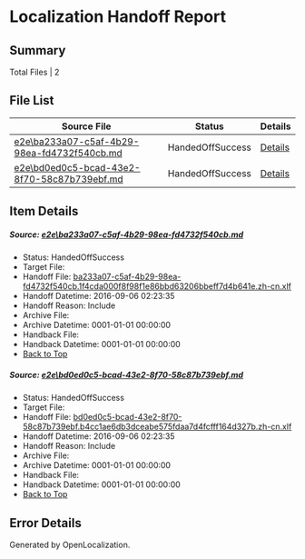 # <a name='report-top'></a> Localization Handoff Report

## Summary
 Total Files | 2

## File List
 Source File | Status | Details 
 ----------- | ------ | ------- 
 [e2e\ba233a07-c5af-4b29-98ea-fd4732f540cb.md](https://github.com/OpenLocalizationTestOrg/ol-test0/blob/2b6fb7770ef24d352c4a732660073d1d834a1879/e2e/ba233a07-c5af-4b29-98ea-fd4732f540cb.md) | HandedOffSuccess | [Details](#b00e33ad8add824794b8166f6910642c723e7ca411)
 [e2e\bd0ed0c5-bcad-43e2-8f70-58c87b739ebf.md](https://github.com/OpenLocalizationTestOrg/ol-test0/blob/2b6fb7770ef24d352c4a732660073d1d834a1879/e2e/bd0ed0c5-bcad-43e2-8f70-58c87b739ebf.md) | HandedOffSuccess | [Details](#eb4065e72372ac59455718f3ecb00293ae50d75a12)

## Item Details
##### <a name='b00e33ad8add824794b8166f6910642c723e7ca411'></a> Source: [e2e\ba233a07-c5af-4b29-98ea-fd4732f540cb.md](https://github.com/OpenLocalizationTestOrg/ol-test0/blob/2b6fb7770ef24d352c4a732660073d1d834a1879/e2e/ba233a07-c5af-4b29-98ea-fd4732f540cb.md)
* Status: HandedOffSuccess
* Target File: 
* Handoff File: [ba233a07-c5af-4b29-98ea-fd4732f540cb.1f4cda000f8f98f1e86bbd63206bbeff7d4b641e.zh-cn.xlf](https://github.com/OpenLocalizationTestOrg/ol-test0-handoff/blob/422621851408beeb6cd38a6c042dd582d9608a2b/ol-handoff/OpenLocalizationTestOrg/ol-test0-zhcn/ci/ht/ba233a07-c5af-4b29-98ea-fd4732f540cb.1f4cda000f8f98f1e86bbd63206bbeff7d4b641e.zh-cn.xlf)
* Handoff Datetime: 2016-09-06 02:23:35
* Handoff Reason: Include
* Archive File: 
* Archive Datetime: 0001-01-01 00:00:00
* Handback File: 
* Handback Datetime: 0001-01-01 00:00:00
* [Back to Top](#report-top)

##### <a name='eb4065e72372ac59455718f3ecb00293ae50d75a12'></a> Source: [e2e\bd0ed0c5-bcad-43e2-8f70-58c87b739ebf.md](https://github.com/OpenLocalizationTestOrg/ol-test0/blob/2b6fb7770ef24d352c4a732660073d1d834a1879/e2e/bd0ed0c5-bcad-43e2-8f70-58c87b739ebf.md)
* Status: HandedOffSuccess
* Target File: 
* Handoff File: [bd0ed0c5-bcad-43e2-8f70-58c87b739ebf.b4cc1ae6db3dceabe575fdaa7d4fcfff164d327b.zh-cn.xlf](https://github.com/OpenLocalizationTestOrg/ol-test0-handoff/blob/422621851408beeb6cd38a6c042dd582d9608a2b/ol-handoff/OpenLocalizationTestOrg/ol-test0-zhcn/ci/ht/bd0ed0c5-bcad-43e2-8f70-58c87b739ebf.b4cc1ae6db3dceabe575fdaa7d4fcfff164d327b.zh-cn.xlf)
* Handoff Datetime: 2016-09-06 02:23:35
* Handoff Reason: Include
* Archive File: 
* Archive Datetime: 0001-01-01 00:00:00
* Handback File: 
* Handback Datetime: 0001-01-01 00:00:00
* [Back to Top](#report-top)


## Error Details

Generated by OpenLocalization.
